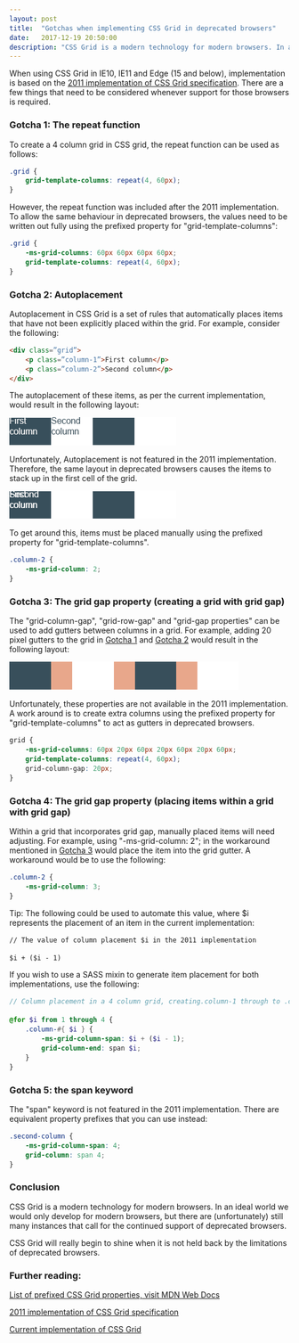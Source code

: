 ```yaml
---
layout: post
title:  "Gotchas when implementing CSS Grid in deprecated browsers"
date:   2017-12-19 20:50:00
description: "CSS Grid is a modern technology for modern browsers. In an ideal world we would only develop for modern browsers, but there are (unfortunately) still many instances that call for the continued support of deprecated browsers."
---
```


When using CSS Grid in IE10, IE11 and Edge (15 and below), implementation is based on the <a href="https://www.w3.org/TR/2011/WD-css3-grid-layout-20110407/" target="_blank">2011 implementation of CSS Grid specification</a>. There are a few things that need to be considered whenever support for those browsers is required.

### Gotcha 1: The repeat function

To create a 4 column grid in CSS grid, the repeat function can be used as follows:

``` css
.grid {
    grid-template-columns: repeat(4, 60px);
}
```

However, the repeat function was included after the 2011 implementation. To allow the same behaviour in deprecated browsers, the values need to be written out fully using the prefixed property for "grid-template-columns":

``` css
.grid {
    -ms-grid-columns: 60px 60px 60px 60px;
    grid-template-columns: repeat(4, 60px);
}
```

### Gotcha 2: Autoplacement

Autoplacement in CSS Grid is a set of rules that automatically places items that have not been explicitly placed within the grid. For example, consider the following:

``` html
<div class=”grid”>
    <p class=”column-1”>First column</p>
    <p class=”column-2”>Second column</p>
</div>
```

The autoplacement of these items, as per the current implementation, would result in the following layout:

![Autoplacement, as per the current CSS Grid implementation](/static/images/posts/2017-12-18-grid-normal.png "Autoplacement, as per the current CSS Grid implementation")

Unfortunately, Autoplacement is not featured in the 2011 implementation. Therefore, the same layout in deprecated browsers causes the items to stack up in the first cell of the grid.

![Autoplacement, as per the 2011 CSS Grid implementation](/static/images/posts/2017-12-18-grid-ie.png "Autoplacement, as per the 2011 CSS Grid implementation")

To get around this, items must be placed manually using the prefixed property for "grid-template-columns".

``` css
.column-2 {
    -ms-grid-column: 2;
}
```

### Gotcha 3: The grid gap property (creating a grid with grid gap)

The "grid-column-gap", "grid-row-gap" and "grid-gap properties" can be used to add gutters between columns in a grid. For example, adding 20 pixel gutters to the grid in [Gotcha 1](#gotcha-1-the-repeat-function) and [Gotcha 2](#gotcha-2-autoplacement) would result in the following layout:

![Using grid gap in CSS Grid, as per the 2011 CSS Grid implementation](/static/images/posts/2017-12-18-grid-gutter.png "Using grid gap in CSS Grid, as per the 2011 CSS Grid implementation")

Unfortunately, these properties are not available in the 2011 implementation. A work around is to create extra columns using the prefixed property for "grid-template-columns" to act as gutters in deprecated browsers.

``` css
grid {
    -ms-grid-columns: 60px 20px 60px 20px 60px 20px 60px;
    grid-template-columns: repeat(4, 60px);
    grid-column-gap: 20px;
}
```

### Gotcha 4: The grid gap property (placing items within a grid with grid gap)

Within a grid that incorporates grid gap, manually placed items will need adjusting. For example, using "-ms-grid-column: 2"; in the workaround mentioned in [Gotcha 3](gotcha-3-the-grid-gap-property-creating-a-grid-with-grid-gap) would place the item into the grid gutter. A workaround would be to use the following:

``` css
.column-2 {
    -ms-grid-column: 3;
}
```

Tip: The following could be used to automate this value, where $i represents the placement of an item in the current implementation:

```
// The value of column placement $i in the 2011 implementation

$i + ($i - 1)
```

If you wish to use a SASS mixin to generate item placement for both implementations, use the following:

``` scss
// Column placement in a 4 column grid, creating.column-1 through to .column-4

@for $i from 1 through 4 {
    .column-#{ $i } {
        -ms-grid-column-span: $i + ($i - 1);
        grid-column-end: span $i;
    }
}
```


### Gotcha 5: the span keyword

The "span" keyword is not featured in the 2011 implementation. There are equivalent property prefixes that you can use instead:

``` css
.second-column {
    -ms-grid-column-span: 4;
    grid-column: span 4;
}
```

### Conclusion

CSS Grid is a modern technology for modern browsers. In an ideal world we would only develop for modern browsers, but there are (unfortunately) still many instances that call for the continued support of deprecated browsers.

CSS Grid will really begin to shine when it is not held back by the limitations of deprecated browsers.

### Further reading:

<a href="https://developer.mozilla.org/en-US/docs/Web/CSS/CSS_Grid_Layout/CSS_Grid_and_Progressive_Enhancement" target="_blank">List of prefixed CSS Grid properties, visit MDN Web Docs</a>

<a href="https://www.w3.org/TR/2011/WD-css3-grid-layout-20110407/" target="_blank">2011 implementation of CSS Grid specification</a>

<a href="https://www.w3.org/TR/css3-grid-layout/" target="_blank">Current implementation of CSS Grid</a>
